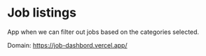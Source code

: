 # Job listings 

App when we can filter out jobs based on the categories selected.

Domain: https://job-dashbord.vercel.app/